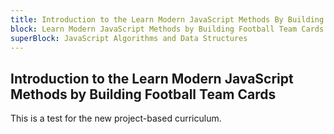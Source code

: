```yaml
---
title: Introduction to the Learn Modern JavaScript Methods By Building Football Team Cards
block: Learn Modern JavaScript Methods by Building Football Team Cards
superBlock: JavaScript Algorithms and Data Structures
---
```


## Introduction to the Learn Modern JavaScript Methods by Building Football Team Cards

This is a test for the new project-based curriculum.
